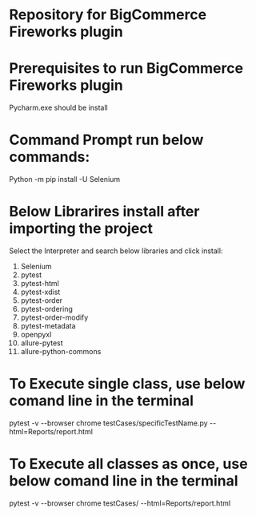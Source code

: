 # Repository for BigCommerce Fireworks plugin

# Prerequisites to run BigCommerce Fireworks plugin

Pycharm.exe should be install

# Command Prompt run below commands:

Python -m pip install -U Selenium


# Below Librarires install after importing the project

Select the Interpreter and search below libraries and click install:

1) Selenium
2) pytest
3) pytest-html
4) pytest-xdist
5) pytest-order
6) pytest-ordering
7) pytest-order-modify
8) pytest-metadata
9) openpyxl
10) allure-pytest
11) allure-python-commons

# To Execute single class, use below comand line in the terminal
pytest -v --browser chrome testCases/specificTestName.py --html=Reports/report.html

# To Execute all classes as once, use below comand line in the terminal
pytest -v --browser chrome testCases/ --html=Reports/report.html
